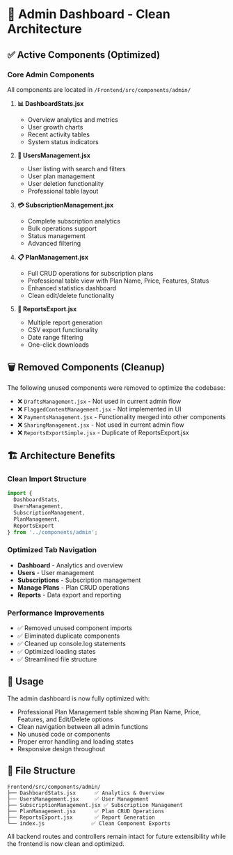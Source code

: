 # 🧹 Admin Dashboard - Clean Architecture

## ✅ **Active Components (Optimized)**

### **Core Admin Components**
All components are located in `/Frontend/src/components/admin/`

1. **📊 DashboardStats.jsx**
   - Overview analytics and metrics
   - User growth charts
   - Recent activity tables
   - System status indicators

2. **👥 UsersManagement.jsx**
   - User listing with search and filters
   - User plan management
   - User deletion functionality
   - Professional table layout

3. **💳 SubscriptionManagement.jsx**
   - Complete subscription analytics
   - Bulk operations support
   - Status management
   - Advanced filtering

4. **📋 PlanManagement.jsx**
   - Full CRUD operations for subscription plans
   - Professional table view with Plan Name, Price, Features, Status
   - Enhanced statistics dashboard
   - Clean edit/delete functionality

5. **📄 ReportsExport.jsx**
   - Multiple report generation
   - CSV export functionality
   - Date range filtering
   - One-click downloads

## 🗑️ **Removed Components (Cleanup)**

The following unused components were removed to optimize the codebase:

- ❌ `DraftsManagement.jsx` - Not used in current admin flow
- ❌ `FlaggedContentManagement.jsx` - Not implemented in UI
- ❌ `PaymentsManagement.jsx` - Functionality merged into other components
- ❌ `SharingManagement.jsx` - Not used in current admin flow
- ❌ `ReportsExportSimple.jsx` - Duplicate of ReportsExport.jsx

## 🏗️ **Architecture Benefits**

### **Clean Import Structure**
```jsx
import {
  DashboardStats,
  UsersManagement,
  SubscriptionManagement,
  PlanManagement,
  ReportsExport
} from '../components/admin';
```

### **Optimized Tab Navigation**
- **Dashboard** - Analytics and overview
- **Users** - User management
- **Subscriptions** - Subscription management  
- **Manage Plans** - Plan CRUD operations
- **Reports** - Data export and reporting

### **Performance Improvements**
- ✅ Removed unused component imports
- ✅ Eliminated duplicate components
- ✅ Cleaned up console.log statements
- ✅ Optimized loading states
- ✅ Streamlined file structure

## 🚀 **Usage**

The admin dashboard is now fully optimized with:
- Professional Plan Management table showing Plan Name, Price, Features, and Edit/Delete options
- Clean navigation between all admin functions
- No unused code or components
- Proper error handling and loading states
- Responsive design throughout

## 📁 **File Structure**
```
Frontend/src/components/admin/
├── DashboardStats.jsx      ✅ Analytics & Overview
├── UsersManagement.jsx     ✅ User Management
├── SubscriptionManagement.jsx ✅ Subscription Management
├── PlanManagement.jsx      ✅ Plan CRUD Operations
├── ReportsExport.jsx       ✅ Report Generation
└── index.js               ✅ Clean Component Exports
```

All backend routes and controllers remain intact for future extensibility while the frontend is now clean and optimized.
